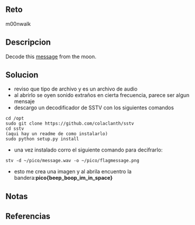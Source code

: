 
## Reto
m00nwalk

## Descripcion
Decode this [message](https://jupiter.challenges.picoctf.org/static/14393e18d98fedbaedbc28896d7ef31a/message.wav) from the moon.

## Solucion
- reviso que tipo de archivo y es un archivo de audio
- al abrirlo se oyen sonido extraños en cierta frecuencia, parece ser algun mensaje
- descargo un decodificador de SSTV con los siguientes comandos
```
cd /opt 
sudo git clone https://github.com/colaclanth/sstv 
cd sstv
(aqui hay un readme de como instalarlo)
sudo python setup.py install
```
- una vez instalado corro el siguiente comando para decifrarlo:
```
stv -d ~/pico/message.wav -o ~/pico/flagmessage.png
```
- esto me crea una imagen y al abrila encuentro la bandera:**pico{beep_boop_im_in_space}**

## Notas

## Referencias
